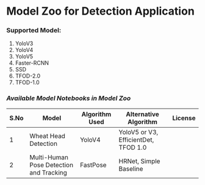 # **Model Zoo for Detection Application**

### **Supported Model:**

1. YoloV3
2. YoloV4
3. YoloV5
4. Faster-RCNN
5. SSD
6. TFOD-2.0
7. TFOD-1.0

### ***Available Model Notebooks in Model Zoo***

| S.No | Model                | Algorithm Used | Alternative Algorithm                | License |
|------|----------------------|----------------|--------------------------------------|---------|
| 1    | Wheat Head Detection | YoloV4         | YoloV5 or V3, EfficientDet, TFOD 1.0 |          |
| 2    | Multi-Human Pose Detection and Tracking | FastPose       | HRNet, Simple Baseline  |     |


